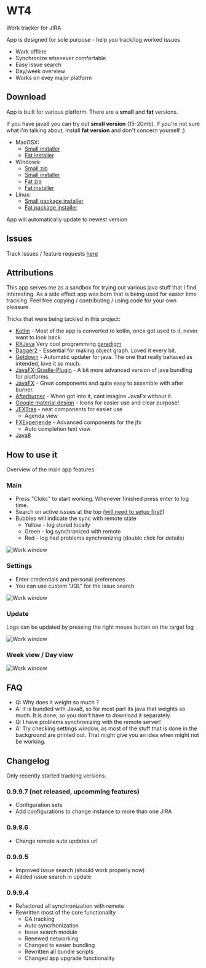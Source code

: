 # WT4

Work tracker for JIRA

App is designed for sole purpose - help you track/log worked issues

* Work offline
* Synchronize whenever comfortable
* Easy issue search
* Day/week overview
* Works on evey major platform

## Download

App is built for various platform. There are a **small** and **fat** versions. 

If you have java8 you can try out **small version** (15-20mb). If you're not sure what i'm talking about, install **fat version** and don't concern yourself :)

* MacOSX: 
  - [Small installer](https://dl.dropboxusercontent.com/u/60630588/macosx/WT4-4.0.dmg)
  - [Fat installer](https://dl.dropboxusercontent.com/u/60630588/macosx/WT4-fat-4.0.dmg)
* Windows:
  - [Small zip](https://dl.dropboxusercontent.com/u/60630588/win/WT4.zip)
  - [Small installer](https://dl.dropboxusercontent.com/u/60630588/win/WT4-4.0.exe)
  - [Fat zip](https://dl.dropboxusercontent.com/u/60630588/win/WT4_fat.zip)
  - [Fat installer](https://dl.dropboxusercontent.com/u/60630588/win/WT4-4.0_fat.exe)
* Linux:
  - [Small package installer](https://dl.dropboxusercontent.com/u/60630588/linux/wt4-4.0.deb)
  - [Fat package installer](https://dl.dropboxusercontent.com/u/60630588/linux/wt4-4.0_fat.deb)

App will automatically update to newest version

## Issues

Track issues / feature requests [here](https://github.com/marius-m/wt4/issues)

## Attributions

This app serves me as a sandbox for trying out various java stuff that I find interesting. 
As a side effect app was born that is being used for easier time tracking. 
Feel free copying / contributing / using code for your own pleasure. 

Tricks that were being tackled in this project: 

* [Kotlin](https://kotlinlang.org/) - Most of the app is converted to kotlin, once got used to it, never want to look back. 
* [RXJava](https://github.com/ReactiveX/RxJava) Very cool programming [paradigm](http://reactivex.io/)
* [Dagger2](https://github.com/google/dagger) - Essential for making object graph. Loved it every bit.
* [Getdown](https://github.com/threerings/getdown) - Automatic updater for java. The one that really bahaved as intended, love it so much. 
* [JavaFX-Gradle-Plugin](https://github.com/FibreFoX/javafx-gradle-plugin) - A bit more advanced version of java bundling for platforms.
* [JavaFX](http://docs.oracle.com/javase/8/javase-clienttechnologies.htm) - Great components and quite easy to assemble with after burner.
* [Afterburner](https://github.com/AdamBien/afterburner.fx) - When got into it, cant imagine JavaFx without it.
* [Google material design](https://design.google.com/icons/) - Icons for easier use and clear purpose!
* [JFXTras](https://github.com/JFXtras/jfxtras) - neat components for easier use
  - Agenda view
* [FXExperiende](http://fxexperience.com/) - Advanced components for the jfx
  - Auto completion text view
* [Java8](http://www.oracle.com/technetwork/java/javase/overview/java8-2100321.html)

## How to use it

Overview of the main app features

### Main

* Press "Clokc" to start working. Whenever finished press enter to log time. 
* Search on active issues at the top ([will need to setup first!](#.settings))
* Bubbles will indicate the sync with remote state
	* Yellow - log stored locally
	* Green - log synchronized with remote
	* Red - log had problems synchronizing (double click for details)

![Work window](img/screen_1.png)

### Settings

* Enter credentials and personal preferences
* You can use custom "JQL" for the issue search

![Work window](img/screen_2.png)

### Update

Logs can be updated by pressing the right mouse button on the target log

![Work window](img/screen_3.png)

### Week view / Day view

![Work window](img/screen_4.png)

## FAQ

* Q: Why does it weight so much ?
* A: It is bundled with Java8, so for most part its java that weights so much. It is done, so you don't have to download it separately. 
* Q: I have problems synchronizing with the remote server!
* A: Try checking settings window, as most of the stuff that is done in the background are printed out. That might give you an idea when might not be working.

## Changelog

Only recently started tracking versions.


### 0.9.9.7 (not released, upcomming features)

- Configuration sets
 - Add configurations to change instance to more than one JIRA

### 0.9.9.6

- Change remote auto updates url

### 0.9.9.5

- Improved issue search (should work properly now)
- Added issue search in update

### 0.9.9.4

* Refactored all synchronization with remote
* Rewritten most of the core functionality 
  - GA tracking
  - Auto syncrhonization
  - Issue search module
  - Renewed networking
  - Changed to easier bundling
  - Rewritten all bundle scripts
  - Changed app upgrade functionality
	
